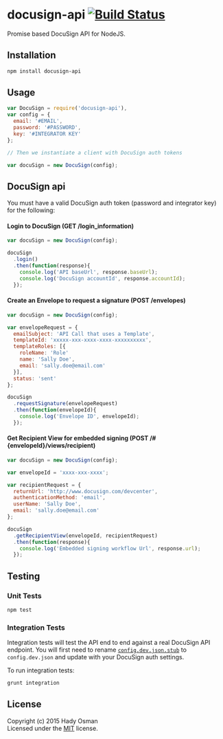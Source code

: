 # docusign-api [![Build Status](https://travis-ci.org/hadynz/docusign-api.svg)](https://travis-ci.org/hadynz/docusign-api)

Promise based DocuSign API for NodeJS.

## Installation

```bash
npm install docusign-api
```

## Usage

```js
var DocuSign = require('docusign-api'),
var config = {
  email: '#EMAIL',
  password: '#PASSWORD',
  key: '#INTEGRATOR KEY'
};

// Then we instantiate a client with DocuSign auth tokens

var docuSign = new DocuSign(config);
```

## DocuSign api

You must have a valid DocuSign auth token (password and integrator key) for the following:

#### Login to DocuSign (GET /login_information)

```js
var docuSign = new DocuSign(config);

docuSign
  .login()
  .then(function(response){
    console.log('API baseUrl', response.baseUrl);
    console.log('DocuSign accountId', response.accountId);
  });
```

#### Create an Envelope to request a signature  (POST /envelopes)

```js
var docuSign = new DocuSign(config);

var envelopeRequest = {
  emailSubject: 'API Call that uses a Template',
  templateId: 'xxxxx-xxx-xxxx-xxxx-xxxxxxxxxx',
  templateRoles: [{
    roleName: 'Role'
    name: 'Sally Doe',
    email: 'sally.doe@email.com'
  }],
  status: 'sent'
};

docuSign
  .requestSignature(envelopeRequest)
  .then(function(envelopeId){
    console.log('Envelope ID', envelopeId);
  });
```

#### Get Recipient View for embedded signing (POST /#{envelopeId}/views/recipient)

```js
var docuSign = new DocuSign(config);

var envelopeId = 'xxxx-xxx-xxxx';

var recipientRequest = {
  returnUrl: 'http://www.docusign.com/devcenter',
  authenticationMethod: 'email',
  userName: 'Sally Doe',
  email: 'sally.doe@email.com'
};

docuSign
  .getRecipientView(envelopeId, recipientRequest)
  .then(function(response){
    console.log('Embedded signing workflow Url', response.url);
  });
```

## Testing

### Unit Tests

```bash
npm test
```

### Integration Tests

Integration tests will test the API end to end against a real DocuSign API endpoint. You will first 
need to rename [`config.dev.json.stub`][stub] to `config.dev.json` and update with your DocuSign auth settings.

To run integration tests:

```bash
grunt integration
```

## License

Copyright (c) 2015 Hady Osman   
Licensed under the [MIT][license] license.

[license]: https://github.com/hadynz/docusign-api/blob/master/README.md
[stub]: https://github.com/hadynz/docusign-api/blob/master/config.dev.json.stub
